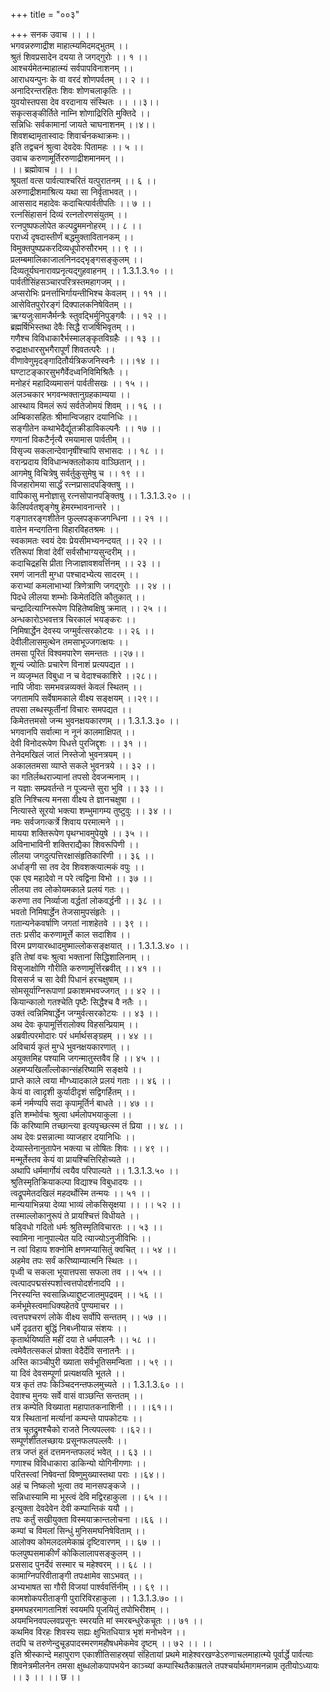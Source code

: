 +++
title = "००३"

+++
सनक उवाच ।। ।।  
भगवन्नरुणाद्रीश माहात्म्यमिदमद्भुतम् ।।  
श्रुतं शिवप्रसादेन दयया ते जगद्गुरोः ।। १ ।।  
आश्चर्यमेतन्माहात्म्यं सर्वपापविनाशनम् ।।  
आराधयन्पुनः के वा वरदं शोणपर्वतम् ।। २ ।।  
अनादिरन्तरहितः शिवः शोणचलाकृतिः ।।  
युवयोस्तपसा देव वरदानाय संस्थितः ।। ।।३।।  
सकृत्सङ्कीर्तिते नाम्नि शोणाद्रिरिति मुक्तिदे ।।  
सन्निधिः सर्वकामानां जायते चाघनाशनम् ।।४।।  
शिवशब्दामृतास्वादः शिवार्चनकथाक्रमः।।  
इति तद्वचनं श्रुत्वा देवदेवः पितामहः ।। ५ ।।  
उवाच करुणामूर्तिररुणाद्रीशमानमन् ।।  
।। ब्रह्मोवाच ।। ।।  
श्रूयतां वत्स पार्वत्याश्चरितं यत्पुरातनम् ।। ६ ।।  
अरुणाद्रीशमाश्रित्य यथा सा निर्वृताभवत् ।।  
आससाद महादेवः कदाचित्पार्वतीपतिः ।। ७ ।।  
रत्नसिंहासनं दिव्यं रत्नतोरणसंयुतम् ।।  
रत्नपुष्पफलोपेत कल्पद्रुममनोहरम् ।। ८ ।।  
परार्ध्य दृषदास्तीर्णं बद्धमुक्तावितानकम् ।।  
विमुक्तपुष्पप्रकरदिव्यधूपोरुसौरभम् ।। ९ ।।  
प्रलम्बमालिकाजालनिनदद्भृङ्गसङ्कुलम् ।।  
दिव्यतूर्यघनारावप्रनृत्यद्गुहवाहनम् ।। 1.3.1.3.१० ।।  
पार्वतीसिंहसञ्चारपरित्रस्तमहागजम् ।।  
अप्सरोभिः प्रनर्त्ताभिर्गायन्तीभिश्च केवलम् ।। ११ ।।  
आसेवितपुरोरङ्गं दिक्पालकनिषेवितम् ।।  
ऋग्यजुःसामजैर्मन्त्रैः स्तुवद्भिर्मुनिपुङ्गवैः ।। १२ ।।  
ब्रह्मर्षिभिस्तथा देवैः सिद्धै राजर्षिभिवृतम् ।।  
गणैश्च विविधाकारैर्भस्मालङ्कृतविग्रहैः ।। १३ ।।  
रुद्राक्षधारसुभगैरापूर्णं शिवतत्परैः ।।  
वीणावेणुमृदङ्गादितौर्यत्रिकजनिस्वनैः ।।।१४ ।।  
घण्टाटङ्कारसुभगैर्वेदध्वनिविमिश्रितैः ।।  
मनोहरं महादिव्यमासनं पार्वतीसखः ।। १५ ।।  
अलञ्चकार भगवन्भक्तानुग्रहकाम्यया ।।  
आस्थाय विमलं रूपं सर्वतेजोमयं शिवम् ।। १६ ।।  
अम्बिकासहितः श्रीमान्विजहार दयानिधिः ।।  
सङ्गीतेन कथाभेदैर्द्यूतक्रीडाविकल्पनैः ।। १७ ।।  
गणानां विकटैर्नृत्यै रमयामास पार्वतीम् ।।  
विसृज्य सकलान्देवानृषींश्चापि सभासदः ।। १८ ।।  
वरान्प्रदाय विविधान्भक्तलोकाय वाञ्छितान् ।।  
आगमेषु विचित्रेषु सर्वर्तुकुसुमेषु च ।। १९ ।।  
विजहारोमया सार्द्धं रत्नप्रासादपङ्क्तिषु ।।  
वापिकासु मनोज्ञासु रत्नसोपानपङ्क्तिषु ।। 1.3.1.3.२० ।।  
केलिपर्वतशृङ्गेषु हेमरम्भावनान्तरे ।।  
गङ्गातरङ्गशीतेन फुल्लपङ्कजगन्धिना ।। २१ ।।  
वातेन मन्दगतिना विहारविहतश्रमः ।।  
स्वकामतः स्वयं देवः प्रेयसीमभ्यनन्दयत् ।। २२ ।।  
रतिरूपां शिवां देवीं सर्वसौभाग्यसुन्दरीम् ।।  
कदाचिद्रहसि प्रीता निजाज्ञावशवर्त्तिनम् ।। २३ ।।  
रमणं जानती मुग्धा पश्चादभ्येत्य सादरम् ।।  
कराभ्यां कमलाभाभ्यां त्रिणेत्राणि जगद्गुरोः ।। २४ ।।  
पिदधे लीलया शम्भोः किमेतदिति कौतुकात् ।।  
चन्द्रादित्याग्निरूपेण पिहितेष्वक्षिषु क्रमात् ।। २५ ।।  
अन्धकारोऽभवत्तत्र चिरकालं भयङ्करः ।।  
निमिषार्द्धेन देवस्य जग्मुर्वत्सरकोटयः ।। २६ ।।  
देवीलीलासमुत्थेन तमसाभूज्जगत्क्षयः ।।  
तमसा पूरितं विश्वमपारेण समन्ततः ।।२७।।  
शून्यं ज्योतिः प्रचारेण विनाशं प्रत्यपद्यत ।।  
न व्यजृम्भत विबुधा न च वेदाश्चकाशिरे ।।२८।।  
नापि जीवाः समभवन्नव्यक्तं केवलं स्थितम् ।।  
जगतामपि सर्वेषामकाले वीक्ष्य सङ्क्षयम् ।।२९।।  
तपसा लब्धस्फूर्तीनां विचारः समपद्यत ।।  
किमेतत्तमसो जन्म भुवनक्षयकारणम् ।। 1.3.1.3.३० ।।  
भगवानपि सर्वात्मा न नूनं कालमाक्षिपत् ।।  
देवी विनोदरूपेण पिधत्ते पुरजिद्दृशः ।। ३१ ।।  
तेनेदमखिलं जातं निस्तेजो भुवनत्रयम् ।।  
अकालतमसा व्याप्ते सकले भुवनत्रये ।। ३२ ।।  
का गतिर्लब्धराज्यानां तपसो देवजन्मनाम् ।।  
न यज्ञाः सम्प्रवर्तन्ते न पूज्यन्ते सुरा भुवि ।। ३३ ।।  
इति निश्चित्य मनसा वीक्ष्य ते ज्ञानचक्षुषा ।।  
नित्यास्ते सूरयो भक्त्या शम्भुमागम्य तुष्टुवुः ।। ३४ ।।  
नमः सर्वजगत्कर्त्रे शिवाय परमात्मने ।।  
मायया शक्तिरूपेण पृथग्भावमुपेयुषे ।। ३५ ।।  
अविनाभाविनी शक्तिराद्यैका शिवरूपिणी ।।  
लीलया जगदुत्पत्तिरक्षासंहृतिकारिणी ।। ३६ ।।  
अर्धाङ्गी सा तव देव शिवशक्त्यात्मकं वपुः ।।  
एक एव महादेवो न परे त्वद्विना विभो ।। ३७ ।।  
लीलया तव लोकोयमकाले प्रलयं गतः ।।  
करुणा तव निर्व्याजा वर्द्धतां लोकवर्द्धनी ।। ३८ ।।  
भवतो निमिषार्द्धेन तेजसामुपसंहृतेः ।।  
गतान्यनेकवर्षाणि जगतां नाशहेतवे ।। ३९ ।।  
ततः प्रसीद करुणामूर्त्ते काल सदाशिव ।।  
विरम प्रणयारब्धादमुष्माल्लोकसङ्क्षयात् ।। 1.3.1.3.४० ।।  
इति तेषां वचः श्रुत्वा भक्तानां सिद्धिशालिनाम् ।।  
विसृजाक्षोणि गौरीति करुणामूर्त्तिरब्रवीत् ।। ४१ ।।  
विससर्ज च सा देवी पिधानं हरचक्षुषाम् ।।  
सोमसूर्याग्निरूपाणां प्रकाशमभवज्जगत् ।। ४२ ।।  
कियान्कालो गतश्चेति पृष्टैः सिद्धैश्च वै नतैः ।।  
उक्तं त्वन्निमिषार्द्धेन जग्मुर्वत्सरकोटयः ।। ४३ ।।  
अथ देवः कृपामूर्त्तिरालोक्य विहसन्प्रियाम् ।।  
अब्रवीत्परमोदारः परं धर्मार्थसङ्ग्रहम् ।। ४४ ।।  
अविचार्य कृतं मुग्धे भुवनक्षयकारणात् ।।  
अयुक्तमिह पश्यामि जगन्मातुस्तवैव हि ।। ४५ ।।  
अहमप्यखिलाँल्लोकान्संहरिष्यामि सङ्क्षये ।।  
प्राप्ते काले त्वया मौग्ध्यादकाले प्रलयं गताः ।। ४६ ।।  
केयं वा त्वादृशी कुर्यादीदृशं सद्विगर्हितम् ।।  
कर्म नर्मण्यपि सदा कृपामूर्तिर्न बाधते ।। ४७ ।।  
इति शम्भोर्वचः श्रुत्वा धर्मलोपभयाकुला ।।  
किं करिष्यामि तच्छान्त्या इत्यपृच्छत्स्म तं प्रिया ।। ४८ ।।  
अथ देवः प्रसन्नात्मा व्याजहार दयानिधिः ।।  
देव्यास्तेनानुतापेन भक्त्या च तोषितः शिवः ।। ४९ ।।  
मन्मूर्तेस्तव केयं वा प्रायश्चित्तिरिहोच्यते ।।  
अथापि धर्ममार्गोयं त्वयैव परिपाल्यते ।। 1.3.1.3.५० ।।  
श्रुतिस्मृतिक्रियाकल्पा विद्याश्च विबुधादयः ।।  
त्वद्रूपमेतदखिलं महदर्थोस्मि तन्मयः ।। ५१ ।।  
मान्ययाभिन्नया देव्या भाव्यं लोकसिसृक्षया ।। ।। ५२ ।।  
तस्माल्लोकानुरूपं ते प्रायश्चित्तं विधीयते ।।  
षड्विधो गदितो धर्मः श्रुतिस्मृतिविचारतः ।। ५३ ।।  
स्वामिना नानुपाल्येत यदि त्याज्योऽनुजीविभिः ।।  
न त्वां विहाय शक्नोमि क्षणमप्यासितुं क्वचित् ।। ५४ ।।  
अहमेव तपः सर्वं करिष्याम्यात्मनि स्थितः ।।  
पृध्वी च सकला भूयात्तपसा सफला तव ।। ५५ ।।  
त्वत्पादपद्मसंस्पर्शात्त्वत्तपोदर्शनादपि ।।  
निरस्यन्ति स्वसान्निध्याद्दुष्टजातमुपद्रवम् ।। ५६ ।।  
कर्मभूमेस्त्वमाधिक्यहेतवे पुण्यमाचर ।।  
त्वत्तपश्चरणं लोके वीक्ष्य सर्वोपि सन्ततम् ।। ५७ ।।  
धर्मे दृढतरा बुद्धिं निबध्नीयान्न संशयः ।।  
कृतार्थयिष्यति महीं दया ते धर्मपालनैः ।। ५८ ।।  
त्वमेवैतत्सकलं प्रोक्ता वेदैर्देवि सनातनैः ।।  
अस्ति काञ्चीपुरी ख्याता सर्वभूतिसमन्विता ।। ५९ ।।  
या दिवं देवसम्पूर्णा प्रत्यक्षयति भूतले ।।  
यत्र कृतं तपः किञ्चिदनन्तफलमुच्यते ।। 1.3.1.3.६० ।।  
देवाश्च मुनयः सर्वे वासं वाञ्छन्ति सन्ततम् ।।  
तत्र कम्पेति विख्याता महापातकनाशिनी ।। ।।६१।।  
यत्र स्थितानां मर्त्यानां कम्पन्ते पापकोटयः ।।  
तत्र चूतद्रुमश्चैको राजते नित्यपल्लवः ।।६२।।  
सम्पूर्णशीतलच्छायः प्रसूनफलपल्लवैः ।।  
तत्र जप्तं हुतं दत्तमनन्तफलदं भवेत् ।। ६३ ।।  
गणाश्च विविधाकारा डाकिन्यो योगिनीगणाः ।।  
परितस्त्वां निषेवन्तां विष्णुमुख्यास्तथा पराः ।।६४।।  
अहं च निष्कलो भूत्वा तव मानसपङ्कजे ।।  
सन्निधास्यामि मा भूस्त्वं देवि मद्विरहाकुला ।। ६५ ।।  
इत्युक्ता देवदेवेन देवी कम्पान्तिकं ययौ ।।  
तपः कर्तुं सखीयुक्ता विस्मयाक्रान्तलोचना ।।६६ ।।  
कम्पां च विमलां सिन्धुं मुनिसमघनिषेविताम् ।।  
आलोक्य कोमलदलमेकाम्रं दृष्टिवारणम् ।। ६७ ।।  
फलपुष्पसमाकीर्णं कोकिलालापसङ्कुलम् ।।  
प्रससाद पुनर्देवं सस्मार च महेश्वरम् ।। ६८ ।।  
कामाग्निपरिवीताङ्गी तपःक्षामेव साऽभवत् ।।  
अभ्यभाषत सा गौरी विजयां पार्श्ववर्त्तिनीम् ।। ६९ ।।  
कामशोकपरीताङ्गी पुरारिविरहाकुला ।। 1.3.1.3.७० ।।  
इममघहरमागतानिशं स्वयमपि पूजयितुं तपोभिरीशम् ।।  
अयमभिनवपल्लवप्रसूनः स्मरयति मां स्मरबन्धुरेकचूतः ।। ७१ ।।  
कथमिव विरहः शिवस्य सह्यः क्षुभितधियात्र भृशं मनोभवेन ।।  
तदपि च तरुणेन्दुचूडपादस्मरणमहौषधमेकमेव दृष्टम् ।। ७२ ।। ।।  
इति श्रीस्कान्दे महापुराण एकाशीतिसाहस्र्यां संहितायां प्रथमे माहेश्वरखण्डेऽरुणाचलमाहात्म्ये पूर्वार्द्धे पार्वत्याः शिवनेत्रमीलनेन तमसा क्षुब्धलोकपापभयेन काञ्च्यां कम्पास्थितैकाम्रतले तपश्चर्यार्थमागमनन्नाम तृतीयोऽध्यायः ।। ३ ।। ।। छ ।।